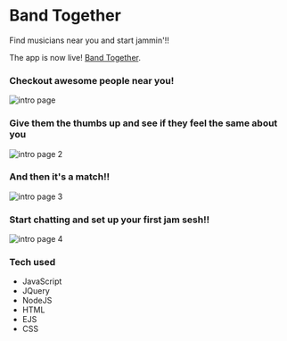 # Band Together

Find musicians near you and start jammin'!!

The app is now live! [Band Together](https://bandtogether-app.herokuapp.com/).

### Checkout awesome people near you!

![intro page](https://image.ibb.co/c3xfEw/Screen_Shot_2017_12_30_at_1_41_32_AM.png)

### Give them the thumbs up and see if they feel the same about you

![intro page 2](https://image.ibb.co/igQe7G/Screen_Shot_2017_12_30_at_2_48_03_PM.png)

### And then it's a match!!

![intro page 3](https://image.ibb.co/eumdjw/Screen_Shot_2017_12_30_at_4_05_05_PM.png)

### Start chatting and set up your first jam sesh!!

![intro page 4](https://image.ibb.co/fj8urb/Screen_Shot_2017_12_30_at_4_41_03_PM.png)


### Tech used

* JavaScript
* JQuery
* NodeJS
* HTML
* EJS
* CSS
